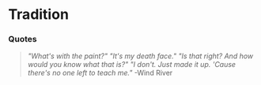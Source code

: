 # Tradition
### Quotes
> *"What's with the paint?"
> "It's my death face."
> "Is that right? And how would you know what that is?"
> "I don't. Just made it up. 'Cause there's no one left to teach me."*
> -Wind River